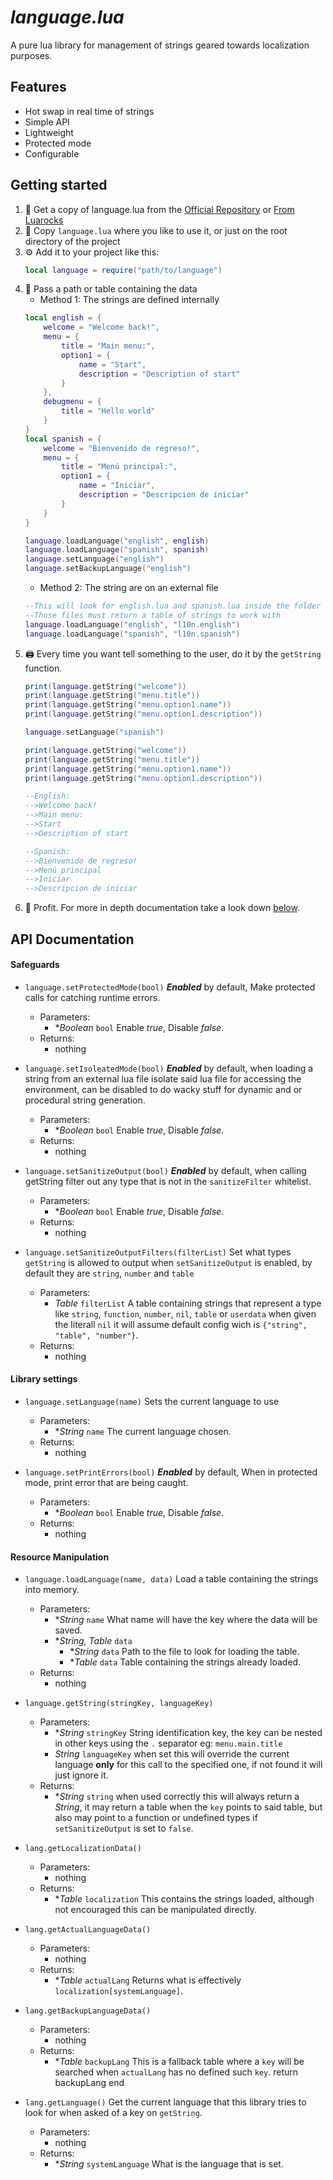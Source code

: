 # *language.lua*
A pure lua library for management of strings geared towards localization purposes.

## Features
- Hot swap in real time of strings
- Simple API
- Lightweight
- Protected mode
- Configurable

## Getting started
1. 📡 Get a copy of language.lua from the [Official Repository](https://github.com/alejandro-alzate/language-lua) or [From Luarocks](https://luarocks.org/modules/alejandro-alzate/language)
2. 💾 Copy `language.lua` where you like to use it, or just on the root directory of the project
3. ⚙ Add it to your project like this:
	```lua
	local language = require("path/to/language")
	```
4. 📃 Pass a path or table containing the data
	- Method 1: The strings are defined internally
	```lua
	local english = {
		welcome = "Welcome back!",
		menu = {
			title = "Main menu:",
			option1 = {
				name = "Start",
				description = "Description of start"
			}
		},
		debugmenu = {
			title = "Hello world"
		}
	}
	local spanish = {
		welcome = "Bienvenido de regreso!",
		menu = {
			title = "Menú principal:",
			option1 = {
				name = "Iniciar",
				description = "Descripcion de iniciar"
			}
		}
	}

	language.loadLanguage("english", english)
	language.loadLanguage("spanish", spanish)
	language.setLanguage("english")
	language.setBackupLanguage("english")
	```
	- Method 2: The string are on an external file
	```lua
	--This will look for english.lua and spanish.lua inside the folder l10n
	--Those files must return a table of strings to work with
	language.loadLanguage("english", "l10n.english")
	language.loadLanguage("spanish", "l10n.spanish")
	```
5. 🖨️ Every time you want tell something to the user, do it by the `getString` function.
	```lua
	print(language.getString("welcome"))
	print(language.getString("menu.title"))
	print(language.getString("menu.option1.name"))
	print(language.getString("menu.option1.description"))

	language.setLanguage("spanish")

	print(language.getString("welcome"))
	print(language.getString("menu.title"))
	print(language.getString("menu.option1.name"))
	print(language.getString("menu.option1.description"))

	--English:
	-->Welcome back!
	-->Main menu:
	-->Start
	-->Description of start

	--Spanish:
	-->Bienvenido de regreso!
	-->Menú principal
	-->Iniciar
	-->Descripcion de iniciar
	```
6. 💎 Profit. For more in depth documentation take a look down [below](#api-documentation).

## API Documentation

#### Safeguards

- `language.setProtectedMode(bool)` ***Enabled*** by default, Make protected calls for catching runtime errors.
	- Parameters:
		- \**Boolean* `bool` Enable *true*, Disable *false*.
	- Returns:
		- nothing

- `language.setIsoleatedMode(bool)` ***Enabled*** by default, when loading a string from an external lua file isolate said lua file for accessing the environment, can be disabled to do wacky stuff for dynamic and or procedural string generation.
	- Parameters:
		- \**Boolean* `bool` Enable *true*, Disable *false*.
	- Returns:
		- nothing

- `language.setSanitizeOutput(bool)` ***Enabled*** by default, when calling getString filter out any type that is not in the `sanitizeFilter` whitelist.
	- Parameters:
		- \**Boolean* `bool` Enable *true*, Disable *false*.
	- Returns:
		- nothing

- `language.setSanitizeOutputFilters(filterList)` Set what types `getString` is allowed to output when `setSanitizeOutput` is enabled, by default they are `string`, `number` and `table`
	- Parameters:
		- *Table* `filterList` A table containing strings that represent a type like `string`, `function`, `number`, `nil`, `table` or `userdata` when given the literall `nil` it will assume default config wich is `{"string", "table", "number"}`.
	- Returns:
		- nothing

#### Library settings

- `language.setLanguage(name)` Sets the current language to use
	- Parameters:
		- \**String* `name` The current language chosen.
	- Returns:
		- nothing

- `language.setPrintErrors(bool)` ***Enabled*** by default, When in protected mode, print error that are being caught.
	- Parameters:
		- \**Boolean* `bool` Enable *true*, Disable *false*.
	- Returns:
		- nothing

#### Resource Manipulation
- `language.loadLanguage(name, data)` Load a table containing the strings into memory.
	- Parameters:
		- \**String* `name` What name will have the key where the data will be saved.
		- \**String, Table* `data`
			- \**String* `data` Path to the file to look for loading the table.
			- \**Table* `data` Table containing the strings already loaded.
	- Returns:
		- nothing

- `language.getString(stringKey, languageKey)`
	- Parameters:
		- \**String* `stringKey` String identification key, the key can be nested in other keys using the `.` separator eg: `menu.main.title`
		- *String* `languageKey` when set this will override the current language **only** for this call to the specified one, if not found it will just ignore it.
	- Returns:
		- \**String* `string` when used correctly this will always return a *String*, it may return a table when the `key` points to said table, but also may point to a function or undefined types if `setSanitizeOutput` is set to `false`.



- `lang.getLocalizationData()`
	- Parameters:
		- nothing
	- Returns:
		- \**Table* `localization` This contains the strings loaded, although not encouraged this can be manipulated directly.

- `lang.getActualLanguageData()`
	- Parameters:
		- nothing
	- Returns:
		- \**Table* `actualLang` Returns what is effectively `localization[systemLanguage]`.

- `lang.getBackupLanguageData()`
	- Parameters:
		- nothing
	- Returns:
		- \**Table* `backupLang` This is a fallback table where a `key` will be searched when `actualLang` has no defined such `key`.
	return backupLang
end

- `lang.getLanguage()` Get the current language that this library tries to look for when asked of a key on `getString`.
	- Parameters:
		- nothing
	- Returns:
		- \**String* `systemLanguage` What is the language that is set.
